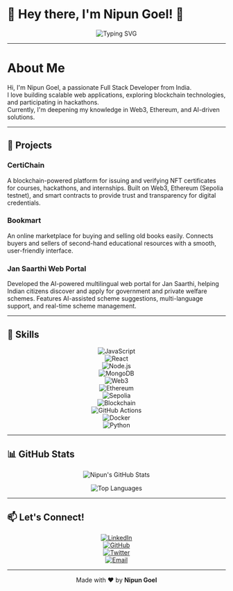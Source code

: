 # 👋 Hey there, I'm **Nipun Goel**! 🚀

<div align="center">

![Typing SVG](https://readme-typing-svg.demolab.com?font=Fira+Code&pause=1000&color=00FF00&center=true&vCenter=true&width=600&lines=Full+Stack+Developer;Blockchain+Enthusiast;AI+Explorer;Hackathon+Finalist)

</div>

---
# About Me

Hi, I'm Nipun Goel, a passionate Full Stack Developer from India.  
I love building scalable web applications, exploring blockchain technologies, and participating in hackathons.  
Currently, I'm deepening my knowledge in Web3, Ethereum, and AI-driven solutions.


---

## 🚀 Projects

### CertiChain  
A blockchain-powered platform for issuing and verifying NFT certificates for courses, hackathons, and internships. Built on Web3, Ethereum (Sepolia testnet), and smart contracts to provide trust and transparency for digital credentials.

### Bookmart  
An online marketplace for buying and selling old books easily. Connects buyers and sellers of second-hand educational resources with a smooth, user-friendly interface.

### Jan Saarthi Web Portal  
Developed the AI-powered multilingual web portal for Jan Saarthi, helping Indian citizens discover and apply for government and private welfare schemes. Features AI-assisted scheme suggestions, multi-language support, and real-time scheme management.

---

## 🚀 Skills

<div align="center">

![JavaScript](https://img.shields.io/badge/JavaScript-F7DF1E?style=for-the-badge&logo=javascript&logoColor=black)  
![React](https://img.shields.io/badge/React-61DAFB?style=for-the-badge&logo=react&logoColor=black)  
![Node.js](https://img.shields.io/badge/Node.js-339933?style=for-the-badge&logo=node.js&logoColor=white)  
![MongoDB](https://img.shields.io/badge/MongoDB-47A248?style=for-the-badge&logo=mongodb&logoColor=white)  
![Web3](https://img.shields.io/badge/Web3-0B1D2F?style=for-the-badge&logo=web3dotjs&logoColor=white)  
![Ethereum](https://img.shields.io/badge/Ethereum-3C3C3D?style=for-the-badge&logo=ethereum&logoColor=white)  
![Sepolia](https://img.shields.io/badge/Sepolia-2C2E3E?style=for-the-badge&logo=ethereum&logoColor=white)  
![Blockchain](https://img.shields.io/badge/Blockchain-336791?style=for-the-badge&logo=blockchain&logoColor=white)  
![GitHub Actions](https://img.shields.io/badge/GitHub_Actions-2088FF?style=for-the-badge&logo=githubactions&logoColor=white)  
![Docker](https://img.shields.io/badge/Docker-2496ED?style=for-the-badge&logo=docker&logoColor=white)  
![Python](https://img.shields.io/badge/Python-3776AB?style=for-the-badge&logo=python&logoColor=white)  

</div>

---

## 📊 GitHub Stats

<div align="center">

![Nipun's GitHub Stats](https://github-readme-stats.vercel.app/api?username=NipunGoel02&show_icons=true&theme=radical&count_private=true&hide=contribs)

![Top Languages](https://github-readme-stats.vercel.app/api/top-langs/?username=NipunGoel02&layout=compact&theme=radical)

</div>

---

## 📫 Let's Connect!

<div align="center">

[![LinkedIn](https://img.shields.io/badge/LinkedIn-0A66C2?style=for-the-badge&logo=linkedin&logoColor=white)](https://linkedin.com/in/nipungoel)  
[![GitHub](https://img.shields.io/badge/GitHub-181717?style=for-the-badge&logo=github&logoColor=white)](https://github.com/NipunGoel02)  
[![Twitter](https://img.shields.io/badge/Twitter-1DA1F2?style=for-the-badge&logo=twitter&logoColor=white)](https://twitter.com/NipunGoel02)  
[![Email](https://img.shields.io/badge/Email-D14836?style=for-the-badge&logo=gmail&logoColor=white)](mailto:nipungoel.business@gmail.com)  

</div>

---

<p align="center">Made with ❤️ by <b>Nipun Goel</b></p>
